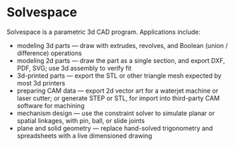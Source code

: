 # Solvespace

Solvespace is a parametric 3d CAD program. Applications include:

- modeling 3d parts — draw with extrudes, revolves, and Boolean (union / difference) operations
- modeling 2d parts — draw the part as a single section, and export DXF, PDF, SVG; use 3d assembly to verify fit
- 3d-printed parts — export the STL or other triangle mesh expected by most 3d printers
- preparing CAM data — export 2d vector art for a waterjet machine or laser cutter; or generate STEP or STL, for import into third-party CAM software for machining
- mechanism design — use the constraint solver to simulate planar or spatial linkages, with pin, ball, or slide joints
- plane and solid geometry — replace hand-solved trigonometry and spreadsheets with a live dimensioned drawing
